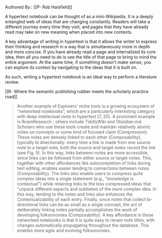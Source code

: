 Authored By:: [[P- Rob Haisfield]]

A hypertext notebook can be thought of as a mini-Wikipedia. It is a deeply entangled web of ideas that are changing constantly. Readers will take a different journey every time they visit, and pages that they have already read may take on new meaning when placed into new contexts.

A key advantage of writing in hypertext is that it allows the writer to express their thinking and research in a way that is simultaneously more in depth and more concise. If you have already read a page and internalized its core idea, then all you need to do is see the title of that page to bring to mind the entire argument. At the same time, if something doesn't make sense, you can explore its context by navigating to the ideas that it is built on.

As such, writing a hypertext notebook is an ideal way to perform a literature review.

[[R- Where the semantic publishing rubber meets the scholarly practice road]]
> Another example of Explorers’ niche tools is a growing ecosystem of “networked notebooks”, which are a particularly interesting category with deep intellectual roots in hypertext [7, 20]. A prominent example is RoamResearch ; others include TiddlyWiki and Obsidian.md. Scholars who use these tools create and maintain relatively atomic notes on concepts or some kind of focused claim (Compression). These notes are densely linked to each other (Composability), typically bi directionally: every time a link is made from one source note to a target note, both the source and target notes record the link (see Fig. 5). In this way, links between notes are more accessible, since links can be followed from either source or target notes. This, together with other affordances like autocompletion of links during text editing, enables easier tending to connections between notes (Composability). The links also enable users to compress quite complex ideas into a single statement (e.g., "knowledge is contextual") while retaining links to the less compressed ideas that "unpack different aspects and subtleties of the more complex idea. In this way, tending to the notes and links also enhances the Contextualizability of each entry.
> Finally, since notes that collect bi-directional links can be as small as a single concept, the act of deliberately linking notes partially accomplishes the work of developing folksonomies (Composability). A key affordance in these networked notebooks is that it is quite easy to renam note titles, with changes automatically propagating throughout the database. This enables more agile and evolving folksonomies.